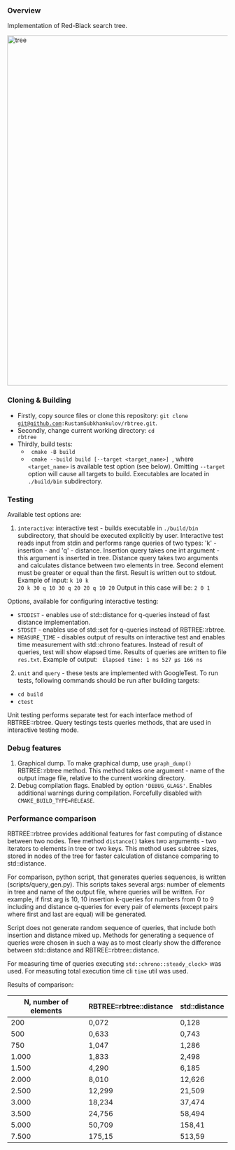### Overview
Implementation of Red-Black search tree. 

<img src="https://github.com/RustamSubkhankulov/cpp-course/blob/main/rbtree/images/example.png" alt="tree" width="800">

### Cloning & Building
 - Firstly, copy source files or clone this repository: <code>git clone git@github.com:RustamSubkhankulov/rbtree.git</code>.
 - Secondly, change current working directory: 
 <code>cd rbtree</code>
 - Thirdly, build tests:
   - <code> cmake -B build </code>
   - <code> cmake --build build [--target <target_name>] </code>, where <code><target_name></code> is available test option (see below).
   Omitting <code>--target</code> option will cause all targets to build. 
   Executables are located in <code>./build/bin</code> subdirectory.

### Testing
Available test options are:
 1. <code>interactive</code>: interactive test - builds executable in <code>./build/bin</code> subdirectory, that should be executed explicitly by user. Interactive test reads input from stdin and performs range queries of two types: 'k' - insertion  - and 'q' - distance. Insertion query takes one int argument - this argument is inserted in tree. Distance query takes two arguments and calculates distance between two elements in tree. Second element must be greater or equal than the first. Result is written out to stdout. 
 Example of input: <code>k 10 k 20 k 30 q 10 30 q 20 20 q 10 20</code>
 Output in this case will be: <code>2 0 1 </code>

 Options, available for configuring interactive testing:
 - <code>STDDIST</code> - enables use of std::distance for q-queries instead of fast distance implementation.
  - <code>STDSET</code> - enables use of std::set for q-queries instead of RBTREE::rbtree.
 - <code>MEASURE_TIME</code> - disables output of results on interactive test and enables time measurement with std::chrono features. Instead of result of queries, test will show elapsed time. Results of queries are written to file <code>res.txt</code>. Example of output: <code> Elapsed time: 1 ms 527 µs 166 ns </code>

 2. <code>unit</code> and <code>query</code> - these tests are implemented with GoogleTest. To run tests, following commands should be run after building targets: 
  - <code>cd build</code>
  - <code>ctest</code>

  Unit testing performs separate test for each interface method of RBTREE::rbtree.
  Query testings tests queries methods, that are used in interactive testing mode.

### Debug features
1. Graphical dump. To make graphical dump, use <code>graph_dump()</code> RBTREE::rbtree method. This method takes one argument - name of the output image file, relative to the current working directory.
2. Debug compilation flags. Enabled by option <code>'DEBUG_GLAGS'</code>. Enables additional warnings during compilation. Forcefully disabled with <code>CMAKE_BUILD_TYPE=RELEASE</code>.

### Performance comparison
RBTREE::rbtree provides additional features for fast computing of distance between two nodes. Tree method <code>distance()</code> takes two arguments - two iterators to elements in tree or two keys. This method uses subtree sizes, stored in nodes of the tree for faster calculation of distance comparing to std::distance. 

For comparison, python script, that generates queries sequences, is written (scripts/query_gen.py). This scripts takes several args: number of elements in tree and name of the output file, where queries will be written. For example, if first arg is 10, 10 insertion k-queries for numbers from 0 to 9 including and distance q-queries for every pair of elements (except pairs where first and last are equal) will be generated. 

Script does not generate random sequence of queries, that include both insertion and distance mixed up. Methods for generating a sequence of queries were chosen in such a way as to most clearly show the difference between std::distance and RBTREE::rbtree::distance.

For measuring time of queries executing <code>std::chrono::steady_clock</code>> was used. 
For measuting total execution time cli <code>time</code> util was used.

Results of comparison:

| N, number of elements | RBTREE::rbtree::distance | std::distance |
|-----------------------|--------------------------|---------------|
| 200                   | 0,072                    | 0,128         |
| 500                   | 0,633                    | 0,743         |
| 750                   | 1,047                    | 1,286         |
| 1.000                 | 1,833                    | 2,498         |
| 1.500                 | 4,290                    | 6,185         |
| 2.000                 | 8,010                    | 12,626        |
| 2.500                 | 12,299                   | 21,509        |
| 3.000                 | 18,234                   | 37,474        |
| 3.500                 | 24,756                   | 58,494        |
| 5.000                 | 50,709                   | 158,41        |
| 7.500                 | 175,15                   | 513,59        |

